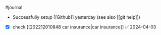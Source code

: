 #journal 
- Successfully setup [[Github]] yesterday (see also [[git help]]) 
- [x] check [[202212010848 car insurance|car insurance]] ✅ 2024-04-03